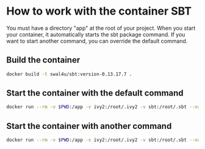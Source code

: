 # How to work with the container SBT

You must have a directory "app" at the root of your project.
When you start your container, it automatically starts the sbt package command.
If you want to start another command, you can override the default command.

## Build the container 

```bash
docker build -t swal4u/sbt:version-0.13.17.7 .
```

## Start the container with the default command

```bash
docker run --rm -v $PWD:/app -v ivy2:/root/.ivy2 -v sbt:/root/.sbt --name sbt swal4u/sbt:version-0.13.17.7
```

## Start the container with another command

```bash
docker run --rm -v $PWD:/app -v ivy2:/root/.ivy2 -v sbt:/root/.sbt --name sbt swal4u/sbt:version-0.13.17.7 sbt compile
```

